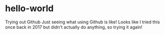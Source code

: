 # hello-world
Trying out Github
Just seeing what using Github is like!
Looks like I tried this once back in 2017 but didn't actually do anything, so trying it again!
